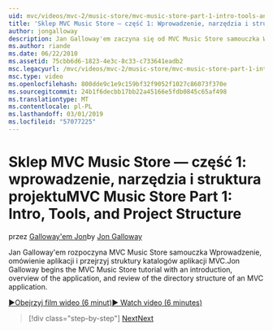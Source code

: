 ```yaml
---
uid: mvc/videos/mvc-2/music-store/mvc-music-store-part-1-intro-tools-and-project-structure
title: 'Sklep MVC Music Store — część 1: Wprowadzenie, narzędzia i struktura projektu | Dokumentacja firmy Microsoft'
author: jongalloway
description: Jan Galloway'em zaczyna się od MVC Music Store samouczka Wprowadzenie, omówienie aplikacji i przejrzyj struktura katalogów instalacja MVC...
ms.author: riande
ms.date: 06/22/2010
ms.assetid: 75cbb6d6-1823-4e3c-8c33-c733641eadb2
msc.legacyurl: /mvc/videos/mvc-2/music-store/mvc-music-store-part-1-intro-tools-and-project-structure
msc.type: video
ms.openlocfilehash: 800dde9c1e9c159bf32f9052f1027c86073f370e
ms.sourcegitcommit: 24b1f6decbb17bb22a45166e5fdb0845c65af498
ms.translationtype: MT
ms.contentlocale: pl-PL
ms.lasthandoff: 03/01/2019
ms.locfileid: "57077225"
---
```

<a name="mvc-music-store-part-1-intro-tools-and-project-structure"></a><span data-ttu-id="ec78c-103">Sklep MVC Music Store — część 1: wprowadzenie, narzędzia i struktura projektu</span><span class="sxs-lookup"><span data-stu-id="ec78c-103">MVC Music Store Part 1: Intro, Tools, and Project Structure</span></span>
====================
<span data-ttu-id="ec78c-104">przez [Galloway'em Jon](https://github.com/jongalloway)</span><span class="sxs-lookup"><span data-stu-id="ec78c-104">by [Jon Galloway](https://github.com/jongalloway)</span></span>

<span data-ttu-id="ec78c-105">Jan Galloway'em rozpoczyna MVC Music Store samouczka Wprowadzenie, omówienie aplikacji i przejrzyj struktury katalogów aplikacji MVC.</span><span class="sxs-lookup"><span data-stu-id="ec78c-105">Jon Galloway begins the MVC Music Store tutorial with an introduction, overview of the application, and review of the directory structure of an MVC application.</span></span>

[<span data-ttu-id="ec78c-106">&#9654;Obejrzyj film wideo (6 minut)</span><span class="sxs-lookup"><span data-stu-id="ec78c-106">&#9654; Watch video (6 minutes)</span></span>](https://channel9.msdn.com/Blogs/ASP-NET-Site-Videos/mvc-music-store-part-1-intro-tools-and-project-structure)

> [!div class="step-by-step"]
> [<span data-ttu-id="ec78c-107">Next</span><span class="sxs-lookup"><span data-stu-id="ec78c-107">Next</span></span>](mvc-music-store-part-2-controllers.md)

